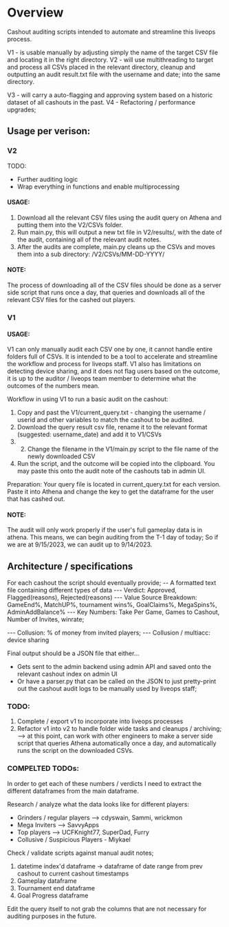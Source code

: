 
# Overview
Cashout auditing scripts intended to automate and streamline this liveops process.

V1 - is usable manually by adjusting simply the name of the target CSV file and locating it in the right directory.
V2 - will use multithreading to target and process all CSVs placed in the relevant directory, cleanup and outputting an audit result.txt file with the username and date; into the same directory.



V3 - will carry a auto-flagging and approving system based on a historic dataset of all cashouts in the past.
V4 - Refactoring / performance upgrades;


## Usage per verison:




### V2
TODO:
- Further auditing logic
- Wrap everything in functions and enable multiprocessing


#### USAGE:
1. Download all the relevant CSV files using the audit query on Athena and putting them into the V2/CSVs folder.
2. Run main.py, this will output a new txt file in V2/results/, with the date of the audit, containing all of the relevant audit notes.
3. After the audits are complete, main.py cleans up the CSVs and moves them into a sub directory: /V2/CSVs/MM-DD-YYYY/

#### NOTE:
The process of downloading all of the CSV files should be done as a server side script that runs once a day, that queries and downloads all of the relevant CSV files for the cashed out players.










### V1
#### USAGE:
V1 can only manually audit each CSV one by one, it cannot handle entire folders full of CSVs.
It is intended to be a tool to accelerate and streamline the workflow and process for liveops staff.
V1 also has limitations on detecting device sharing, and it does not flag users based on the outcome, it is up to the auditor / liveops team member to determine what the outcomes of the numbers mean.

Workflow in using V1 to run a basic audit on the cashout:

1. Copy and past the V1/current_query.txt - changing the username / userid and other variables to match the cashout to be audited.
2. Download the query result csv file, rename it to the relevant format (suggested: username_date) and add it to V1/CSVs
3. 2. Change the filename in the V1/main.py script to the file name of the newly downloaded CSV
4. Run the script, and the outcome will be copied into the clipboard. You may paste this onto the audit note of the cashouts tab in admin UI.


Preparation:
Your query file is located in current_query.txt for each version. Paste it into Athena and change the key to get the dataframe for the user that has cashed out.

#### NOTE:
The audit will only work properly if the user's full gameplay data is in athena.
This means, we can begin auditing from the T-1 day of today;
So if we are at 9/15/2023, we can audit up to 9/14/2023.













## Architecture / specifications

For each cashout the script should eventually provide;
--  A formatted text file containing different types of data
--- Verdict: Approved, Flagged(reasons), Rejected(reasons)
--- Value Source Breakdown: GameEnd%, MatchUP%, tournament wins%, GoalClaims%, MegaSpins%, AdminAddBalance%
--- Key Numbers: Take Per Game, Games to Cashout, Number of Invites, winrate;

--- Collusion: % of money from invited players;
--- Collusion / multiacc: device sharing

Final output should be a JSON file that either...
- Gets sent to the admin backend using admin API and saved onto the relevant cashout index on admin UI
- Or have a parser.py that can be called on the JSON to just pretty-print out the cashout audit logs to be manually used by liveops staff;


### TODO:
1. Complete / export v1 to incorporate into liveops processes
2. Refactor v1 into v2 to handle folder wide tasks and cleanups / archiving;
--> at this point, can work with other engineers to make a server side script that queries Athena automatically once a day, and automatically runs the script on the downloaded CSVs.



### COMPELTED TODOs:
In order to get each of these numbers / verdicts I need to extract the different dataframes from the main dataframe.

Research / analyze what the data looks like for different players:
- Grinders / regular players --> cdyswain, Sammi, wrickmon
- Mega Inviters --> SavvyApps
- Top players --> UCFKnight77, SuperDad, Furry
- Collusive / Suspicious Players - Miykael

Check / validate scripts against manual audit notes;

1. datetime index'd dataframe -> dataframe of date range from prev cashout to current cashout timestamps
2. Gameplay dataframe
3. Tournament end dataframe
4. Goal Progress dataframe

Edit the query itself to not grab the columns that are not necessary for auditing purposes in the future.

